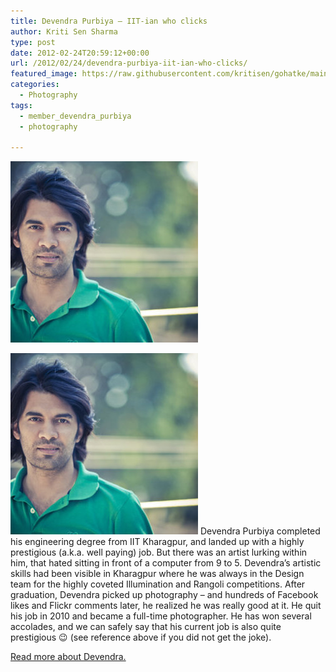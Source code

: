 ```yaml
---
title: Devendra Purbiya – IIT-ian who clicks
author: Kriti Sen Sharma
type: post
date: 2012-02-24T20:59:12+00:00
url: /2012/02/24/devendra-purbiya-iit-ian-who-clicks/
featured_image: https://raw.githubusercontent.com/kritisen/gohatke/main/content/images/2011/11/purbiya.jpg
categories:
  - Photography
tags:
  - member_devendra_purbiya
  - photography

---
```

![Devendra-Purbiya](https://raw.githubusercontent.com/kritisen/gohatke/main/content/images/2011/11/purbiya.jpg)

![Devendra-Purbiya](https://raw.githubusercontent.com/kritisen/gohatke/main/content/images/2011/11/purbiya.jpg)
Devendra Purbiya completed his engineering degree from IIT Kharagpur, and landed up with a highly prestigious (a.k.a. well paying) job. But there was an artist lurking within him, that hated sitting in front of a computer from 9 to 5. Devendra&#8217;s artistic skills had been visible in Kharagpur where he was always in the Design team for the highly coveted Illumination and Rangoli competitions. After graduation, Devendra picked up photography &#8211; and hundreds of Facebook likes and Flickr comments later, he realized he was really good at it. He quit his job in 2010 and became a full-time photographer. He has won several accolades, and we can safely say that his current job is also quite prestigious 😉 (see reference above if you did not get the joke).

[Read more about Devendra.][1]

 [1]: http://cam-dev.in/about/

